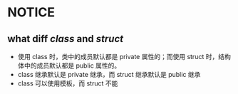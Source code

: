 # NOTICE  

## what diff *class* and *struct*  

- 使用 class 时，类中的成员默认都是 private 属性的；而使用 struct 时，结构体中的成员默认都是 public 属性的。  
- class 继承默认是 private 继承，而 struct 继承默认是 public 继承  
- class 可以使用模板，而 struct 不能  

